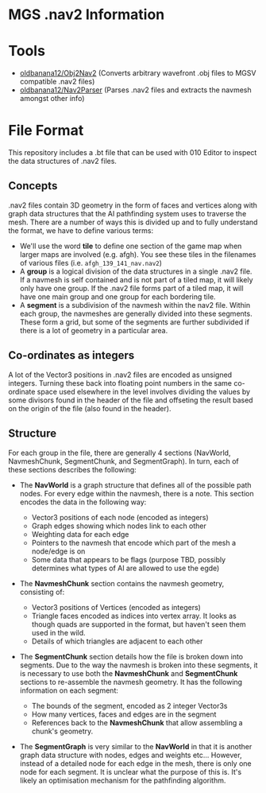 # MGS .nav2 Information

# Tools

- [oldbanana12/Obj2Nav2](https://github.com/oldbanana12/Obj2Nav2) (Converts arbitrary wavefront .obj files to MGSV compatible .nav2 files)
- [oldbanana12/Nav2Parser](https://github.com/oldbanana12/Nav2Parser) (Parses .nav2 files and extracts the navmesh amongst other info)

# File Format

This repository includes a .bt file that can be used with 010 Editor to inspect the data structures of .nav2 files.

## Concepts

.nav2 files contain 3D geometry in the form of faces and vertices along with graph data structures that the AI pathfinding system uses to traverse the mesh. There are a number of ways this is divided up and to fully understand the format, we have to define various terms:

* We'll use the word __tile__ to define one section of the game map when larger maps are involved (e.g. afgh). You see these tiles in the filenames of various files (i.e. `afgh_139_141_nav.nav2`)
* A __group__ is a logical division of the data structures in a single .nav2 file. If a navmesh is self contained and is not part of a tiled map, it will likely only have one group. If the .nav2 file forms part of a tiled map, it will have one main group and one group for each bordering tile.
* A __segment__ is a subdivision of the navmesh within the nav2 file. Within each group, the navmeshes are generally divided into these segments. These form a grid, but some of the segments are further subdivided if there is a lot of geometry in a particular area.

## Co-ordinates as integers

A lot of the Vector3 positions in .nav2 files are encoded as unsigned integers. Turning these back into floating point numbers in the same co-ordinate space used elsewhere in the level involves dividing the values by some divisors found in the header of the file and offseting the result based on the origin of the file (also found in the header).

## Structure

For each group in the file, there are generally 4 sections (NavWorld, NavmeshChunk, SegmentChunk, and SegmentGraph). In turn, each of these sections describes the following:

* The __NavWorld__ is a graph structure that defines all of the possible path nodes. For every edge within the navmesh, there is a note. This section encodes the data in the following way:

  * Vector3 positions of each node (encoded as integers)
  * Graph edges showing which nodes link to each other
  * Weighting data for each edge
  * Pointers to the navmesh that encode which part of the mesh a node/edge is on
  * Some data that appears to be flags (purpose TBD, possibly determines what types of AI are allowed to use the egde)

* The __NavmeshChunk__ section contains the navmesh geometry, consisting of:
  
  * Vector3 positions of Vertices (encoded as integers)
  * Triangle faces encoded as indices into vertex array. It looks as though quads are supported in the format, but haven't seen them used in the wild.
  * Details of which triangles are adjacent to each other

* The __SegmentChunk__ section details how the file is broken down into segments. Due to the way the navmesh is broken into these segments, it is necessary to use both the __NavmeshChunk__ and __SegmentChunk__ sections to re-assemble the navmesh geometry. It has the following information on each segment:

  * The bounds of the segment, encoded as 2 integer Vector3s
  * How many vertices, faces and edges are in the segment
  * References back to the __NavmeshChunk__ that allow assembling a chunk's geometry.

* The __SegmentGraph__ is very similar to the __NavWorld__ in that it is another graph data structure with nodes, edges and weights etc... However, instead of a detailed node for each edge in the mesh, there is only one node for each segment. It is unclear what the purpose of this is. It's likely an optimisation mechanism for the pathfinding algorithm.